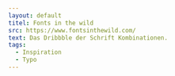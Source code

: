 ```yaml
---
layout: default
titel: Fonts in the wild
src: https://www.fontsinthewild.com/
text: Das Dribbble der Schrift Kombinationen.
tags:
  - Inspiration
  - Typo
---
```

